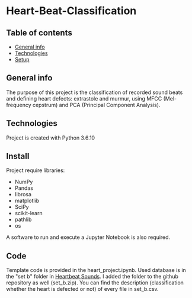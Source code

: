 # Heart-Beat-Classification

## Table of contents
* [General info](#general-info)
* [Technologies](#technologies)
* [Setup](#setup)

## General info
The purpose of this project is the classification of recorded sound beats and defining heart defects: extrastole and murmur,
using MFCC (Mel-frequency cepstrum) and PCA (Principal Component Analysis).
 	
## Technologies
Project is created with Python 3.6.10
	
## Install
Project require libraries:
* NumPy
* Pandas
* librosa
* matplotlib
* SciPy
* scikit-learn
* pathlib
* os

A software to run and execute a Jupyter Notebook is also required.

## Code
Template code is provided in the heart_project.ipynb.
Used database is in the "set b" folder in [Heartbeat Sounds](https://www.kaggle.com/kinguistics/heartbeat-sounds).
I added the folder to the github repository as well (set_b.zip).
You can find the description (classification whether the heart is defected or not) of every file in set_b.csv.
